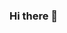 ### Hi there 👋

<!--
**dungonfq/dungonfq** is a ✨ _special_ ✨ repository because its `README.md` (this file) appears on your GitHub profile.

<a href="https://app.daily.dev/dungonfq95"><img src="https://api.daily.dev/devcards/0ea396b05d7445a99e8169df52b9b755.png?r=813" width="400" alt="dungonfq's Dev Card"/></a>

Here are some ideas to get you started:

- 🔭 I’m currently working on NFQ Asia
- 🌱 I’m currently learning ...
- 👯 I’m looking to collaborate on ...
- 🤔 I’m looking for help with ...
- 💬 Ask me about ...
- 📫 How to reach me: ...
- 😄 Pronouns: ...
- ⚡ Fun fact: ...
-->
